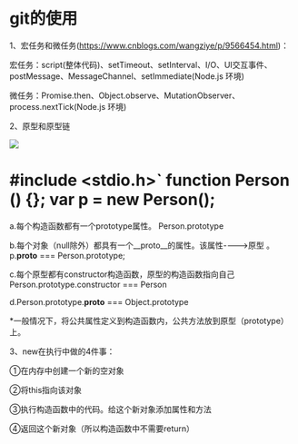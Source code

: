 # git的使用
1、宏任务和微任务(https://www.cnblogs.com/wangziye/p/9566454.html)：

宏任务：script(整体代码)、setTimeout、setInterval、I/O、UI交互事件、postMessage、MessageChannel、setImmediate(Node.js 环境)

微任务：Promise.then、Object.observe、MutationObserver、process.nextTick(Node.js 环境)

2、原型和原型链

![](https://www.showdoc.com.cn/server/api/attachment/visitFile?sign=42d11cfa21a4a45b114f7cc19cc3bedd)

#include  <stdio.h>`
function Person () {};
var p = new Person();
==========================
a.每个构造函数都有一个prototype属性。 Person.prototype

b.每个对象（null除外）都具有一个__proto__的属性。该属性---->原型 。 p.__proto__ === Person.prototype;

c.每个原型都有constructor构造函数，原型的构造函数指向自己   Person.prototype.constructor === Person

d.Person.prototype.__proto__ === Object.prototype

*一般情况下，将公共属性定义到构造函数内，公共方法放到原型（prototype）上。

3、new在执行中做的4件事：

①在内存中创建一个新的空对象

②将this指向该对象

③执行构造函数中的代码。给这个新对象添加属性和方法

④返回这个新对象（所以构造函数中不需要return）
